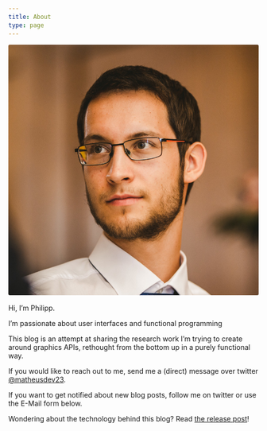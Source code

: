 ```yaml
---
title: About
type: page
---
```


![profile-image](images/me.jpg)

Hi, I’m Philipp.

I’m passionate about user interfaces and functional programming

This blog is an attempt at sharing the research work I’m trying to create around graphics APIs, rethought from the bottom up in a purely functional way.

If you would like to reach out to me, send me a (direct) message over twitter [@matheusdev23].

If you want to get notified about new blog posts, follow me on twitter or use the E-Mail form below.

Wondering about the technology behind this blog? Read [the release post]!

[@matheusdev23]: https://twitter.com/matheusdev23
[the release post]: building-a-blog-with-elm-pages
